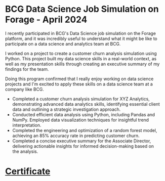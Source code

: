 # BCG Data Science Job Simulation on Forage - April 2024


I recently participated in BCG's Data Science job simulation on the Forage platform, and it was incredibly useful to understand what it might be like to participate on a data science and analytics team at BCG.

I worked on a project to create a customer churn analysis simulation using Python. This project built my data science skills in a real-world context, as well as my presentation skills through creating an executive summary of my findings for the team. 

Doing this program confirmed that I really enjoy working on data science projects and 
I'm excited to apply these skills on a data science team at a company like BCG.

 * Completed a customer churn analysis simulation for XYZ Analytics,
   demonstrating advanced data analytics skills, identifying essential client
   data and outlining a strategic investigation approach.
 * Conducted efficient data analysis using Python, including Pandas and NumPy.
   Employed data visualization techniques for insightful trend interpretation.
 * Completed the engineering and optimization of a random forest model,
   achieving an 85% accuracy rate in predicting customer churn.
 * Completed a concise executive summary for the Associate Director, delivering
   actionable insights for informed decision-making based on the analysis.

# [Certificate](BCD-Data-Science-Certificate.pdf)